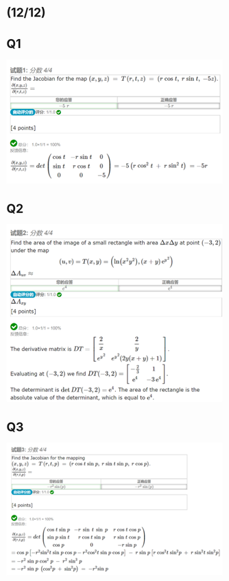 # $(12/12)$



# Q1

![image-20211207160351249](../../../../.mdnote/assets/image-20211207160351249.png)

# Q2

![image-20211207160406151](../../../../.mdnote/assets/image-20211207160406151.png)

# Q3

![image-20211207160414956](../../../../.mdnote/assets/image-20211207160414956.png)